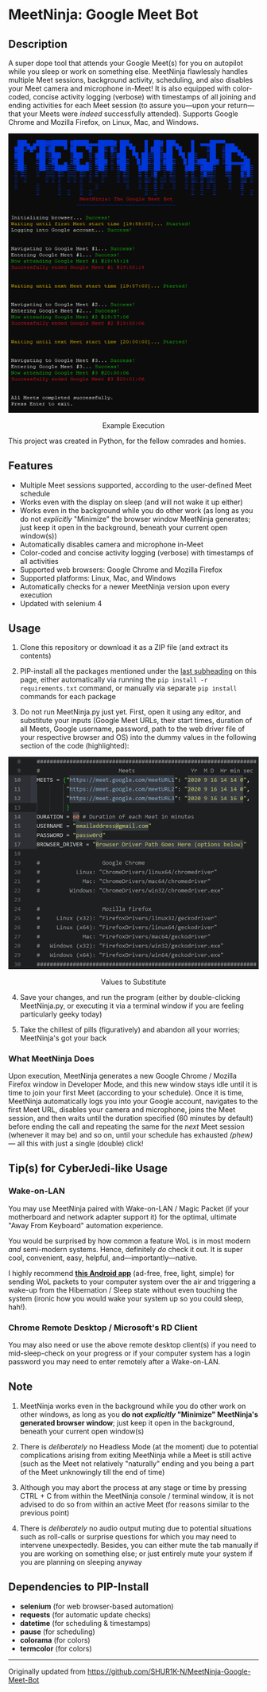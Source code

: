 # MeetNinja: Google Meet Bot

## Description
A super dope tool that attends your Google Meet(s) for you on autopilot while you sleep or work on something else. MeetNinja flawlessly handles multiple Meet sessions, background activity, scheduling, and also disables your Meet camera and microphone in-Meet! It is also equipped with color-coded, concise activity logging (verbose) with timestamps of all joining and ending activities for each Meet session (to assure you—upon your return—that your Meets were *indeed* successfully attended). Supports Google Chrome and Mozilla Firefox, on Linux, Mac, and Windows.

<div align="center">
<img src="https://raw.githubusercontent.com/SHUR1K-N/MeetNinja-Google-Meet-Bot/master/Images/Example.png" >
<p>Example Execution</p>
</div>

This project was created in Python, for the fellow comrades and homies.

## Features
- Multiple Meet sessions supported, according to the user-defined Meet schedule
- Works even with the display on sleep (and will not wake it up either)
- Works even in the background while you do other work (as long as you do not *explicitly* "Minimize" the browser window MeetNinja generates; just keep it open in the background, beneath your current open window(s))
- Automatically disables camera and microphone in-Meet
- Color-coded and concise activity logging (verbose) with timestamps of all activities
- Supported web browsers: Google Chrome and Mozilla Firefox
- Supported platforms: Linux, Mac, and Windows
- Automatically checks for a newer MeetNinja version upon every execution
- Updated with selenium 4

## Usage
1. Clone this repository or download it as a ZIP file (and extract its contents)

2. PIP-install all the packages mentioned under the [last subheading](https://github.com/SHUR1K-N/MeetNinja-Google-Meet-Bot#dependencies-to-pip-install "last subheading") on this page, either automatically via running the `pip install -r requirements.txt` command, or manually via separate `pip install` commands for each package

3. Do not run MeetNinja.py just yet. First, open it using any editor, and substitute your inputs (Google Meet URLs, their start times, duration of all Meets, Google username, password, path to the web driver file of your respective browser and OS) into the dummy values in the following section of the code (highlighted):

<div align="center">
<img src="https://raw.githubusercontent.com/SHUR1K-N/MeetNinja-Google-Meet-Bot/master/Images/Substitute.png" >
<p>Values to Substitute</p>
</div>

4. Save your changes, and run the program (either by double-clicking MeetNinja.py, or executing it via a terminal window if you are feeling particularly geeky today)

5. Take the chillest of pills (figuratively) and abandon all your worries; MeetNinja's got your back

### What MeetNinja Does
Upon execution, MeetNinja generates a new Google Chrome / Mozilla Firefox window in Developer Mode, and this new window stays idle until it is time to join your first Meet (according to your schedule). Once it is time, MeetNinja automatically logs you into your Google account, navigates to the first Meet URL, disables your camera and microphone, joins the Meet session, and then waits until the duration specified (60 minutes by default) before ending the call and repeating the same for the *next* Meet session (whenever it may be) and so on, until your schedule has exhausted *(phew)* — all this with just a single (double) click!

## Tip(s) for CyberJedi-like Usage
### Wake-on-LAN
You may use MeetNinja paired with Wake-on-LAN / Magic Packet (if your motherboard and network adapter support it) for the optimal, ultimate "Away From Keyboard" automation experience.

You would be surprised by how common a feature WoL is in most modern *and* semi-modern systems. Hence, definitely *do* check it out. It is super cool, convenient, easy, helpful, and—importantly—native.

I highly recommend [**this Android app**](https://play.google.com/store/apps/details?id=co.uk.mrwebb.wakeonlan "this Android app") (ad-free, free, light, simple) for sending WoL packets to your computer system over the air and triggering a wake-up from the Hibernation / Sleep state without even touching the system (ironic how you would wake your system up so you could sleep, hah!).

### Chrome Remote Desktop / Microsoft's RD Client
You may also need or use the above remote desktop client(s) if you need to mid-sleep-check on your progress or if your computer system has a login password you may need to enter remotely after a Wake-on-LAN.

## Note
1. MeetNinja works even in the background while you do other work on other windows, as long as you **do not *explicitly* "Minimize" MeetNinja's generated browser window**; just keep it open in the background, beneath your current open window(s)

2. There is *deliberately* no Headless Mode (at the moment) due to potential complications arising from exiting MeetNinja while a Meet is still active (such as the Meet not relatively "naturally" ending and you being a part of the Meet unknowingly till the end of time)

3. Although you may abort the process at any stage or time by pressing CTRL + C from within the MeetNinja console / terminal window, it is not advised to do so from within an active Meet (for reasons similar to the previous point)

4. There is *deliberately* no audio output muting due to potential situations such as roll-calls or surprise questions for which you may need to intervene unexpectedly. Besides, you can either mute the tab manually if you are working on something else; or just entirely mute your system if you are planning on sleeping anyway

## Dependencies to PIP-Install
- **selenium** (for web browser-based automation)
- **requests** (for automatic update checks)
- **datetime** (for scheduling & timestamps)
- **pause** (for scheduling)
- **colorama** (for colors)
- **termcolor** (for colors)

------------

Originally updated from https://github.com/SHUR1K-N/MeetNinja-Google-Meet-Bot

